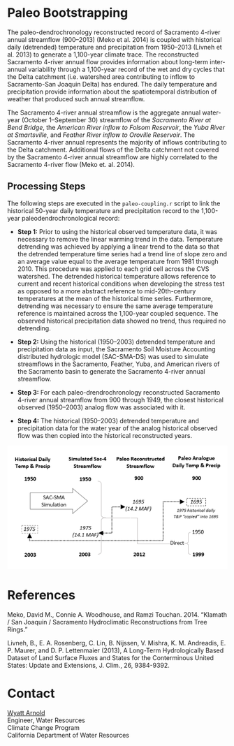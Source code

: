 # Paleo Bootstrapping
The paleo-dendrochronology reconstructed record of Sacramento 4-river annual streamflow (900–2013) (Meko et al. 2014) is coupled with historical daily (detrended) temperature and precipitation from 1950–2013 (Livneh et al. 2013) to generate a 1,100-year climate trace. The reconstructed Sacramento 4-river annual flow provides information about long-term inter-annual variability through a 1,100-year record of the wet and dry cycles that the Delta catchment (i.e. watershed area contributing to inflow to Sacramento-San Joaquin Delta) has endured. The daily temperature and precipitation provide information about the spatiotemporal distribution of weather that produced such annual streamflow.

The Sacramento 4-river annual streamflow is the aggregate annual water-year (October 1–September 30) streamflow of the *Sacramento River at Bend Bridge*, the *American River inflow to Folsom Reservoir*, the *Yuba River at Smartsville*, and *Feather River inflow to Oroville Reservoir*. The Sacramento 4-river annual represents the majority of inflows contributing to the Delta catchment. Additional flows of the Delta catchment not covered by the Sacramento 4-river annual streamflow are highly correlated to the Sacramento 4-river flow (Meko et. al. 2014).

## Processing Steps
The following steps are executed in the `paleo-coupling.r` script to link the historical 50-year daily temperature and precipitation record to the 1,100-year paleodendrochronological record:

- **Step 1:** Prior to using the historical observed temperature data, it was necessary to remove the linear warming trend in the data. Temperature detrending was achieved by applying a linear trend to the data so that the detrended temperature time series had a trend line of slope zero and an average value equal to the average temperature from 1981 through 2010. This procedure was applied to each grid cell across the CVS watershed. The detrended historical temperature allows reference to current and recent historical conditions when developing the stress test as opposed to a more abstract reference to mid-20th-century temperatures at the mean of the historical time series. Furthermore, detrending was necessary to ensure the same average temperature reference is maintained across the 1,100-year coupled sequence. The observed historical precipitation data showed no trend, thus required no detrending.

- **Step 2:** Using the historical (1950–2003) detrended temperature and precipitation data as input, the Sacramento Soil Moisture Accounting distributed hydrologic model (SAC-SMA-DS) was used to simulate streamflows in the Sacramento, Feather, Yuba, and American rivers of the Sacramento basin to generate the Sacramento 4-river annual streamflow.

- **Step 3:** For each paleo-drendrochronology reconstructed Sacramento 4-river annual streamflow from 900 through 1949, the closest historical observed (1950–2003) analog flow was associated with it.

- **Step 4:** The historical (1950–2003) detrended temperature and precipitation data for the water year of the analog historical observed flow was then copied into the historical reconstructed years.

![Figure 1 - Paleo Bootstrapping Process](./paleo-bootstrapping-process.png)

# References
Meko, David M., Connie A. Woodhouse, and Ramzi Touchan. 2014. “Klamath / San Joaquin / Sacramento Hydroclimatic Reconstructions from Tree Rings.”

Livneh, B., E. A. Rosenberg, C. Lin, B. Nijssen, V. Mishra, K. M. Andreadis, E. P. Maurer, and D. P. Lettenmaier (2013), A Long-Term Hydrologically Based Dataset of Land Surface Fluxes and States for the Conterminous United States: Update and Extensions, J. Clim., 26, 9384-9392.

# Contact
[Wyatt Arnold](mailto:wyatt.arnold@water.ca.gov)<br>
Engineer, Water Resources<br>
Climate Change Program<br>
California Department of Water Resources
